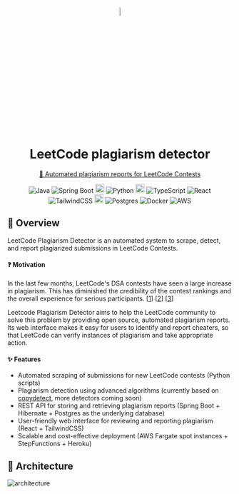 <div align="center">
	<img align="center" src="https://github.com/user-attachments/assets/3a05ad19-289e-4f47-bd26-f5f9dd3ae9e0" width="7%" alt="LeetCode plagiarism detector logo">
	<h1>LeetCode plagiarism detector</h1>
</div>
<p align="center">
    <a href="https://leetcode-plagiarism-detector-1a267dde2df3.herokuapp.com/">🔗 Automated plagiarism reports for LeetCode Contests</a>
</p>
<p align="center">
<img alt="Java" src="https://img.shields.io/badge/Java-%23ED8B00.svg?logo=openjdk&logoColor=white" />
<img alt="Spring Boot" src="https://img.shields.io/badge/Spring%20Boot-6DB33F?logo=springboot&logoColor=fff" />
<img alt="separator" height="20" src="https://github.com/user-attachments/assets/5a8e5260-544e-4641-946a-46c2c75721f3" />
<img alt="Python" src="https://img.shields.io/badge/Python-3776AB?logo=python&logoColor=fff" />
<img alt="separator" height="20" src="https://github.com/user-attachments/assets/5a8e5260-544e-4641-946a-46c2c75721f3" />
<img alt="TypeScript" src="https://img.shields.io/badge/TypeScript-3178C6?logo=typescript&logoColor=fff" />
<img alt="React" src="https://img.shields.io/badge/React-%2320232a.svg?logo=react&logoColor=%2361DAFB" />
<img alt="TailwindCSS" src="https://img.shields.io/badge/Tailwind%20CSS-%2338B2AC.svg?logo=tailwind-css&logoColor=white" />
<img alt="separator" height="20" src="https://github.com/user-attachments/assets/5a8e5260-544e-4641-946a-46c2c75721f3" />
<img alt="Postgres" src="https://img.shields.io/badge/Postgres-%23316192.svg?logo=postgresql&logoColor=white" />
<img alt="Docker" src="https://img.shields.io/badge/Docker-2496ED?logo=docker&logoColor=fff" />
<img alt="AWS" src="https://img.shields.io/badge/AWS-%23FF9900.svg?logo=amazon-web-services&logoColor=white" />
</p>

## 📍 Overview

LeetCode Plagiarism Detector is an automated system to scrape, detect, and report plagiarized submissions in LeetCode Contests.

#### ❓ Motivation

In the last few months, LeetCode's DSA contests have seen a large increase in plagiarism.
This has diminished the credibility of the contest rankings and the overall experience for serious participants.
[[1](https://leetcode.com/discuss/general-discussion/5478175/On-solving-the-cheating-epidemic%3A-Opinion/)]
[[2](https://leetcode.com/discuss/feedback/4144304/(LC-Replied)-So-frustrated-because-of-cheating-in-contest/)]
[[3](https://leetcode.com/discuss/feedback/4812899/What-does-Leetcode-actually-do-about-cheaters/)]

Leetcode Plagiarism Detector aims to help the LeetCode community to solve this problem by providing open source, automated plagiarism reports.
Its web interface makes it easy for users to identify and report cheaters, so that LeetCode can verify instances of plagiarism and take appropriate action.

#### ✨ Features

- Automated scraping of submissions for new LeetCode contests (Python scripts)
- Plagiarism detection using advanced algorithms (currently based on <a href="https://github.com/blingenf/copydetect">copydetect</a>, more detectors coming soon)
- REST API for storing and retrieving plagiarism reports (Spring Boot + Hibernate + Postgres as the underlying database)
- User-friendly web interface for reviewing and reporting plagiarism (React + TailwindCSS)
- Scalable and cost-effective deployment (AWS Fargate spot instances + StepFunctions + Heroku)

## 📐 Architecture

![architecture](https://github.com/user-attachments/assets/bfc612ab-927b-4e97-81a3-8345a630db8d)
